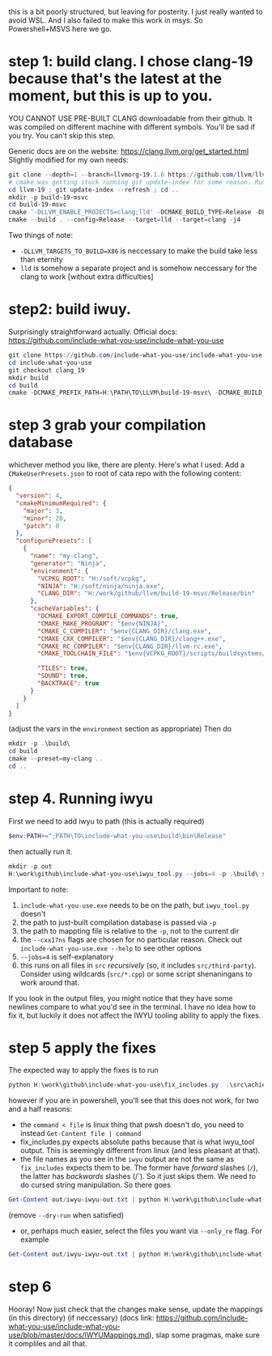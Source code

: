 this is a bit poorly structured, but leaving for posterity.
I just really wanted to avoid WSL. And I also failed to make this work in msys. So Powershell+MSVS here we go.

# step 1: build clang. I chose clang-19 because that's the latest at the moment, but this is up to you.
YOU CANNOT USE PRE-BUILT CLANG downloadable from their github. It was compiled on different machine with different symbols. You'll be sad if you try.
You can't skip this step.

Generic docs are on the website: https://clang.llvm.org/get_started.html
Slightly modified for my own needs:

```ps1
git clone --depth=1 --branch=llvmorg-19.1.6 https://github.com/llvm/llvm-project.git  llvm-19
# cmake was getting stuck running git update-index for some reason. Running it manually fixed the issue, but it might be placebo
cd llvm-19 ; git update-index --refresh ; cd ..  
mkdir -p build-19-msvc
cd build-19-msvc
cmake '-DLLVM_ENABLE_PROJECTS=clang;lld' -DCMAKE_BUILD_TYPE=Release -DLLVM_TARGETS_TO_BUILD=X86 ..\llvm-19\llvm\
cmake --build . --config=Release --target=lld --target=clang -j4
```
Two things of note: 
- `-DLLVM_TARGETS_TO_BUILD=X86` is neccessary to make the build take less than eternity
- `lld` is somehow a separate project and is somehow neccessary for the clang to work [without extra difficulties]

# step2: build iwuy.
Surprisingly straightforward actually. Official docs: https://github.com/include-what-you-use/include-what-you-use

```ps1
git clone https://github.com/include-what-you-use/include-what-you-use.git
cd include-what-you-use
git checkout clang_19
mkdir build
cd build
cmake -DCMAKE_PREFIX_PATH=H:\PATH\TO\LLVM\build-19-msvc\ -DCMAKE_BUILD_TYPE=Release ..
```

# step 3 grab your compilation database
whichever method you like, there are plenty. Here's what I used: Add a `CMakeUserPresets.json` to root of cata repo with the following content:

```json
{
  "version": 4,
  "cmakeMinimumRequired": {
    "major": 3,
    "minor": 20,
    "patch": 0
  },
  "configurePresets": [
    {
      "name": "my-clang",
      "generator": "Ninja",
      "environment": {
        "VCPKG_ROOT": "H:/soft/vcpkg",
        "NINJA": "H:/soft/ninja/ninja.exe",
        "CLANG_DIR": "H:/work/github/llvm/build-19-msvc/Release/bin"   
      },
      "cacheVariables": {
        "DCMAKE_EXPORT_COMPILE_COMMANDS": true,
        "CMAKE_MAKE_PROGRAM": "$env{NINJA}",
        "CMAKE_C_COMPILER": "$env{CLANG_DIR}/clang.exe",
        "CMAKE_CXX_COMPILER": "$env{CLANG_DIR}/clang++.exe",
        "CMAKE_RC_COMPILER": "$env{CLANG_DIR}/llvm-rc.exe",
        "CMAKE_TOOLCHAIN_FILE": "$env{VCPKG_ROOT}/scripts/buildsystems/vcpkg.cmake",

        "TILES": true,
        "SOUND": true,
        "BACKTRACE": true
      }
    }
  ]
}
```
(adjust the vars in the `environment` section as appropriate)
Then do 
```ps1
mkdir -p .\build\
cd build
cmake --preset=my-clang ..
cd ..
```

# step 4. Running iwyu
First we need to add iwyu to path (this is actually required)
```ps1
$env:PATH+=";PATH\TO\include-what-you-use\build\bin\Release"
```
then actually run it.

```ps1
mkdir -p out
H:\work\github\include-what-you-use\iwyu_tool.py --jobs=4 -p .\build\ src/ -- -Xiwyu --cxx17ns -Xiwyu --mapping_file=../tools/iwyu/cata.imp  > out/iwyu-out.txt
```

Important to note:
1) `include-what-you-use.exe` needs to be on the path, but `iwyu_tool.py` doesn't
2) the path to just-built compilation database is passed via `-p`
3) the path to mappting file is relative to the `-p`, not to the current dir
4) the `--cxx17ns` flags are chosen for no particular reason. Check out `include-what-you-use.exe --help` to see other options
5) `--jobs=4` is self-explanatory
6) this runs on all files in `src` *recursively* (so, it includes `src/third-party`). Consider using wildcards (`src/*.cpp`) or some script shenaningans to work around that.

If you look in the output files, you might notice that they have some newlines compare to what you'd see in the terminal. I have no idea how to fix it, but luckily it does not affect the IWYU tooling ability to apply the fixes.

# step 5 apply the fixes
The expected way to apply the fixes is to run
```ps1
python H:\work\github\include-what-you-use\fix_includes.py  .\src\achievement.cpp < out/iwyu-files-all.txt
```
however if you are in powershell, you'll see that this does not work, for two and a half reasons:
- the `command < file` is linux thing that pwsh doesn't do, you need to instead `Get-Content file | command`
- fix_includes.py expects absolute paths because that is what iwyu_tool output. This is seemingly different from linux (and less pleasant at that).
- the file names as you see in the `iwyu` output are not the same as `fix_includes` expects them to be. The former have *forward* slashes (`/`), the latter has *backwards* slashes (/`). So it just skips them. We need to do cursed string manipulation. So there goes

```ps1
Get-Content out/iwyu-iwyu-out.txt | python H:\work\github\include-what-you-use\fix_includes.py --reorder --dry_run (Get-Item src\*).FullName.Replace('\', '/')
```
(remove `--dry-run` when satisfied)
- or, perhaps much easier, select the files you want via `--only_re` flag. For example 
```ps1
Get-Content out/iwyu-iwyu-out.txt | python H:\work\github\include-what-you-use\fix_includes.py --reorder --dry_run --only_re '.*/src/ac.*.cpp'
```

# step 6
Hooray! Now just check that the changes make sense, update the mappings (in this directory) (if neccessary) (docs link: https://github.com/include-what-you-use/include-what-you-use/blob/master/docs/IWYUMappings.md), slap some pragmas, make sure it compliles and all that.

